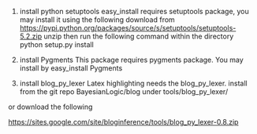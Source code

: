 1. install python setuptools
  easy_install requires setuptools package, you may install it using the following
  download from https://pypi.python.org/packages/source/s/setuptools/setuptools-5.2.zip
  unzip
  then run the following command within the directory
    python setup.py install 

2. install Pygments 
  This package requires pygments package. You may install by 
  easy_install Pygments

3. install blog_py_lexer
  Latex highlighting needs the blog_py_lexer.
  install from the git repo BayesianLogic/blog under tools/blog_py_lexer/

  or download the following

  https://sites.google.com/site/bloginference/tools/blog_py_lexer-0.8.zip


